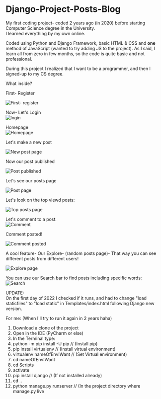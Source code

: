 # Django-Project-Posts-Blog
My first coding project- coded 2 years ago (in 2020) before starting Computer Science degree in the University.  
I learned everything by my own online.  

Coded using Python and Django Framework, basic HTML & CSS and **one** method of JavaScript (wanted to try adding JS to the project).
As I said, I learn all from zero in few months, so the code is quite basic and not professional.

During this project I realized that I want to be a programmer, and then I signed-up to my CS degree.  
  
  
What inside?  

First- Register

![First- register](https://user-images.githubusercontent.com/58470929/148658422-adcacc71-1c37-4737-85d1-ffea540e4e52.png)
  
  
  
  
Now- Let's Login  
![login](https://user-images.githubusercontent.com/58470929/148658465-274f1cd3-cc53-4242-acbf-4c7318909484.png)  
  
  
  
Homepage  
![Homepage](https://user-images.githubusercontent.com/58470929/148658499-7731430b-b8dc-4d69-9c92-af6c3bbf2757.png)
  
  
  
Let's make a new post  

![New post page](https://user-images.githubusercontent.com/58470929/148658552-7753aa37-5dd0-4508-a233-832c5e6d7ac3.png)  
  
  
  
Now our post published  

![Post published](https://user-images.githubusercontent.com/58470929/148658595-a5942057-207d-4625-9394-aebf8436ba9c.png)
  
    
      
Let's see our posts page  

![Post page](https://user-images.githubusercontent.com/58470929/148658612-bbf5f830-b0ba-400e-9250-00b231e688d9.png)
  
  
  
Let's look on the top viewd posts:  

![Top posts page](https://user-images.githubusercontent.com/58470929/148658645-82f4df5b-b429-4f9e-a841-778dee6475ec.png)  
  
  
Let's comment to a post:  
![Comment](https://user-images.githubusercontent.com/58470929/148658660-26ba5189-7b61-420d-8569-19d64b72da51.png)
  
  
    
Comment posted!  
  
  
![Comment posted](https://user-images.githubusercontent.com/58470929/148658670-b03c7a1e-2070-4224-b8bd-bb074e4ea546.png)
  
  
  
A cool feature- Our Explore- (random posts page)- That way you can see different posts from different users!  
  
  
![Explore page](https://user-images.githubusercontent.com/58470929/148658682-3931a81a-d65f-4fed-aff0-2f1f01cbcbad.png)
  
    
You can use our Search bar to find posts including specific words:  
![Search](https://user-images.githubusercontent.com/58470929/148658706-978e276c-0efa-469c-a77e-ee8578fc25c6.png)
  
  

UPDATE:  
On the first day of 2022 I checked if it runs, and had to change "load staticfiles" to "load static" in Templates/index.html following Django new version.

For me: (When I'll try to run it again in 2 years haha)

1. Download a clone of the project
2. Open in the IDE (PyCharm or else)  
3. In the Terminal type:
4. python -m pip install -U pip // (Install pip)
5. pip install virtualenv // (Install virtual environment)
6. virtualenv nameOfEnvIWant // (Set Virtual environment)
7. cd nameOfEnvIWant
8. cd Scripts
9. activate
10. pip install django // (If not installed already)
11. cd ..
12. python manage.py runserver // (In the project directory where manage.py live


